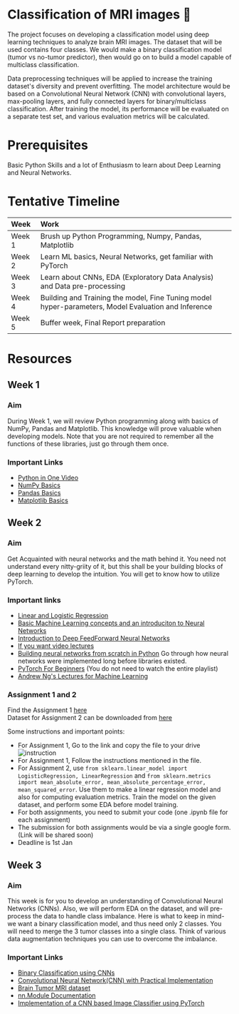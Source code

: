 # Classification of MRI images 🧬

The project focuses on developing a classification model using deep learning techniques to analyze brain MRI images. The dataset that will be used contains four classes. We would make a binary classification model (tumor vs no-tumor predictor), then would go on to build a model capable of multiclass classification.

Data preprocessing techniques will be applied to increase the training dataset's diversity and prevent overfitting. The model architecture would be based on a Convolutional Neural Network (CNN) with convolutional layers, max-pooling layers, and fully connected layers for binary/multiclass classification. After training the model, its performance will be evaluated on a separate test set, and various evaluation metrics will be calculated.

# Prerequisites
Basic Python Skills and a lot of Enthusiasm to learn about Deep Learning and Neural Networks.

# Tentative Timeline

| Week | Work | 
| :---   | :--- |
| Week 1 | Brush up Python Programming, Numpy, Pandas, Matplotlib |
| Week 2 | Learn ML basics, Neural Networks, get familiar with PyTorch |
| Week 3 | Learn about CNNs, EDA (Exploratory Data Analysis) and Data pre-processing |
| Week 4 | Building and Training the model, Fine Tuning model hyper-parameters, Model Evaluation and Inference |
| Week 5 | Buffer week, Final Report preparation |

# Resources
## Week 1
### Aim
During Week 1, we will review Python programming along with basics of NumPy, Pandas and Matplotlib. This knowledge will prove valuable when developing models. Note that you are not required to remember all the functions of these libraries, just go through them once.
### Important Links
* [Python in One Video](https://www.youtube.com/watch?v=L5sZ6WgOnj0) <br/>
* [NumPy Basics](https://medium.com/nerd-for-tech/a-complete-guide-on-numpy-for-data-science-c54f47dfef8d) <br/>
* [Pandas Basics](https://medium.com/edureka/python-pandas-tutorial-c5055c61d12e) <br/>
* [Matplotlib Basics](https://youtu.be/7-eg-wqOIcA?si=AkI9syiB6VQNwTCp) <br/>

## Week 2
### Aim
Get Acquainted with neural networks and the math behind it. You need not understand every nitty-griity of it, but this shall be your building blocks of deep learning to develop the intuition. You will get to know how to utilize PyTorch.
### Important links
* [Linear and Logistic Regression](https://www.youtube.com/watch?v=0pJlY_IDB8w) <br/>
* [Basic Machine Learning concepts and an introduciton to Neural Networks](https://medium.com/towards-data-science/simple-introduction-to-neural-networks-ac1d7c3d7a2c)
* [Introduction to Deep FeedForward Neural Networks](https://towardsdatascience.com/an-introduction-to-deep-feedforward-neural-networks-1af281e306cd) 
* [If you want video lectures](https://www.youtube.com/watch?v=aircAruvnKk&list=PLZHQObOWTQDNU6R1_67000Dx_ZCJB-3pi&pp=iAQB) </br>
* [Building neural networks from scratch in Python](https://medium.com/hackernoon/building-a-feedforward-neural-network-from-scratch-in-python-d3526457156b) Go through how neural networks were implemented long before libraries existed. </br>
* [PyTorch For Beginners](https://www.youtube.com/playlist?list=PLqnslRFeH2UrcDBWF5mfPGpqQDSta6VK4) (You do not need to watch the entire playlist) <br/>
* [Andrew Ng's Lectures for Machine Learning](https://youtube.com/playlist?list=PLkDaE6sCZn6FNC6YRfRQc_FbeQrF8BwGI&si=AuRQywAxT-_bdSO3)<br/>
### Assignment 1 and 2
Find the Assignment 1 [here](https://colab.research.google.com/drive/1mdV2FyO0Ket1TX0sxLNAx_zQuqwZCmVF?usp=sharing) <br/>
Dataset for Assignment 2 can be downloaded from [here](https://www.kaggle.com/datasets/abhishek14398/salary-dataset-simple-linear-regression) <br/>

Some instructions and important points:
* For Assignment 1, Go to the link and copy the file to your drive <br/>
![instruction](https://github.com/siddhant3c/WiDS-2023/assets/119072231/079d25c0-3f4a-4e2b-b78d-1052bc6e9d57)<br/>
* For Assignment 1, Follow the instructions mentioned in the file.
* For Assignment 2, use `from sklearn.linear_model import LogisticRegression, LinearRegression` and `from sklearn.metrics import mean_absolute_error, mean_absolute_percentage_error, mean_squared_error`. Use them to make a linear regression model and also for computing evaluation metrics. Train the model on the given dataset, and perform some EDA before model training.
* For both assignments, you need to submit your code (one .ipynb file for each assignment)
* The submission for both assignments would be via a single google form. (Link will be shared soon)
* Deadline is 1st Jan


## Week 3
### Aim
This week is for you to develop an understanding of Convolutional Neural Networks (CNNs). Also, we will perform EDA on the dataset, and will pre-process the data to handle class imbalance. Here is what to keep in mind- we want a binary classification model, and thus need only 2 classes. You will need to merge the 3 tumor classes into a single class. Think of various data augmentation techniques you can use to overcome the imbalance.
### Important Links
* [Binary Classification using CNNs](https://medium.com/@mayankverma05032001/binary-classification-using-convolution-neural-network-cnn-model-6e35cdf5bdbb) </br>
* [Convolutional Neural Network(CNN) with Practical Implementation](https://medium.com/machine-learning-researcher/convlutional-neural-network-cnn-2fc4faa7bb63)
* [Brain Tumor MRI dataset](https://drive.google.com/file/d/1yh7nSiDYAmNUsDcvEOtGBSdVHipvQ0-d/view?usp=sharing)</br>
* [nn.Module Documentation](https://pytorch.org/docs/stable/nn.html) </br>
* [Implementation of a CNN based Image Classifier using PyTorch](https://www.geeksforgeeks.org/implementation-of-a-cnn-based-image-classifier-using-pytorch) </br>
